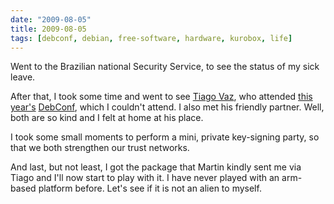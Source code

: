 ```yaml
---
date: "2009-08-05"
title: 2009-08-05
tags: [debconf, debian, free-software, hardware, kurobox, life]
---
```

Went to the Brazilian national Security Service, to see the status
of my sick leave.

After that, I took some time and went to see
[Tiago Vaz](http://tiagovaz.org/), who attended
[this year's](http://debconf9.debconf.org/)
[DebConf](http://www.debconf.org/), which I couldn't attend. I also
met his friendly partner. Well, both are so kind and I felt at home
at his place.

I took some small moments to perform a mini, private key-signing
party, so that we both strengthen our trust networks.

And last, but not least, I got the package that Martin kindly sent
me via Tiago and I'll now start to play with it. I have never
played with an arm-based platform before. Let's see if it is not an
alien to myself.

